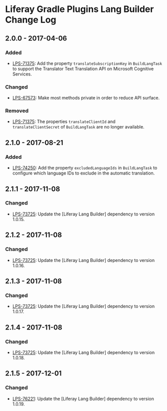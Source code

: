 # Liferay Gradle Plugins Lang Builder Change Log

## 2.0.0 - 2017-04-06

### Added
- [LPS-71375]: Add the property `translateSubscriptionKey` in `BuildLangTask` to
support the Translator Text Translation API on Microsoft Cognitive Services.

### Changed
- [LPS-67573]: Make most methods private in order to reduce API surface.

### Removed
- [LPS-71375]: The properties `translateClientId` and `translateClientSecret` of
`BuildLangTask` are no longer available.

## 2.1.0 - 2017-08-21

### Added
- [LPS-74250]: Add the property `excludedLanguageIds` in `BuildLangTask` to
configure which language IDs to exclude in the automatic translation.

## 2.1.1 - 2017-11-08

### Changed
- [LPS-73725]: Update the [Liferay Lang Builder] dependency to version 1.0.15.

## 2.1.2 - 2017-11-08

### Changed
- [LPS-73725]: Update the [Liferay Lang Builder] dependency to version 1.0.16.

## 2.1.3 - 2017-11-08

### Changed
- [LPS-73725]: Update the [Liferay Lang Builder] dependency to version 1.0.17.

## 2.1.4 - 2017-11-08

### Changed
- [LPS-73725]: Update the [Liferay Lang Builder] dependency to version 1.0.18.

## 2.1.5 - 2017-12-01

### Changed
- [LPS-76221]: Update the [Liferay Lang Builder] dependency to version 1.0.19.

[LPS-67573]: https://issues.liferay.com/browse/LPS-67573
[LPS-71375]: https://issues.liferay.com/browse/LPS-71375
[LPS-73725]: https://issues.liferay.com/browse/LPS-73725
[LPS-74250]: https://issues.liferay.com/browse/LPS-74250
[LPS-76221]: https://issues.liferay.com/browse/LPS-76221